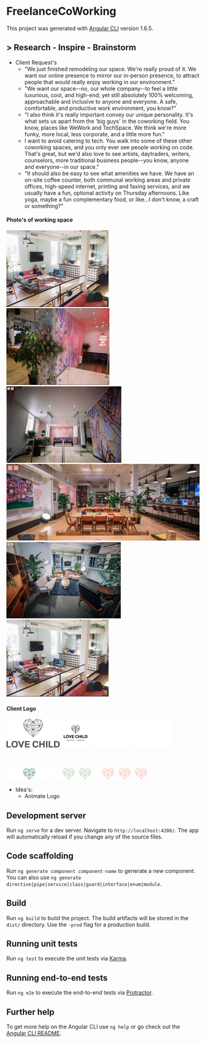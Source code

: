 # FreelanceCoWorking

This project was generated with [Angular CLI](https://github.com/angular/angular-cli) version 1.6.5.

## > Research - Inspire - Brainstorm

* Client Request's
  * "We just finished remodeling our space. We're really proud of it. We want our online presence to mirror our in-person presence, to attract people that would really enjoy working in our environment."
  * "We want our space--no, our whole company--to feel a little luxurious, cool, and high-end; yet still absolutely 100% welcoming, approachable and inclusive to anyone and everyone. A safe, comfortable, and productive work environment, you know?"
  * "I also think it's really important convey our unique personality. It's what sets us apart from the 'big guys' in the coworking field. You know, places like WeWork and TechSpace. We think we're more funky, more local, less corporate, and a little more fun."
  * I want to avoid catering to tech. You walk into some of these other coworking spaces, and you only ever see people working on code. That's great, but we'd also love to see artists, daytraders, writers, counselors, more traditional business people--you know, anyone and everyone--in our space."
  * "It should also be easy to see what amenities we have. We have an on-site coffee counter, both communal working areas and private offices, high-speed internet, printing and faxing services, and we usually have a fun, optional activity on Thursday afternoons. Like yoga, maybe a fun complementary food, or like...I don't know, a craft or something?"

####  Photo's of working space


<div class="flex-container">
<img src="/src/assets/client-photos/coffee-counter-area.jpg" height="200">
<img src="/src/assets/client-photos/front-entrance-looking-out.jpg" height="200">
<img src="/src/assets/client-photos/front-entrance.jpg" height="200">
<img src="/src/assets/client-photos/communal-workspace.jpg" height="200">
<img src="/src/assets/client-photos/one-meeting-area.jpg" height="200">
<img src="/src/assets/client-photos/coffee-counter-area.jpg" height="200">
<div>

#### Client Logo

<img src="/src/assets/client-photos/logo/love-logo-text-black.png" height="75">
<img src="/src/assets/client-photos/logo/love-child-social-logo-black.png" height="75">
<img src="/src/assets/client-photos/logo/love-group-logo-white.png" height="75" style="background-color:#f6a294;">
<img src="/src/assets/client-photos/logo/love-child-social-logo-white.png" height="75" style="background-color:#f6a294;">
<br>
<br>
<br>
<br>
<img src="/src/assets/client-photos/logo/1heart.png">
<img src="/src/assets/client-photos/logo/2hearts.png">
<img src="/src/assets/client-photos/logo/3hearts.png">

* Idea's:
  * Animate Logo



## Development server

Run `ng serve` for a dev server. Navigate to `http://localhost:4200/`. The app will automatically reload if you change any of the source files.

## Code scaffolding

Run `ng generate component component-name` to generate a new component. You can also use `ng generate directive|pipe|service|class|guard|interface|enum|module`.

## Build

Run `ng build` to build the project. The build artifacts will be stored in the `dist/` directory. Use the `-prod` flag for a production build.

## Running unit tests

Run `ng test` to execute the unit tests via [Karma](https://karma-runner.github.io).

## Running end-to-end tests

Run `ng e2e` to execute the end-to-end tests via [Protractor](http://www.protractortest.org/).

## Further help

To get more help on the Angular CLI use `ng help` or go check out the [Angular CLI README](https://github.com/angular/angular-cli/blob/master/README.md).

<link rel="stylesheet"  href="https://cdnjs.cloudflare.com/ajax/libs/github-markdown-css/2.10.0/github-markdown.css"><style>
<!--
.markdown-body {
  box-sizing: border-box;
  min-width: 200px;
  max-width: 980px;
  margin: 0 auto;
  padding: 45px;
} -->

.flex-container {
  display: flex;
}
<!-- @media (max-width: 767px) {
	.markdown-body {
		padding: 15px;
	}
} -->
</style>
